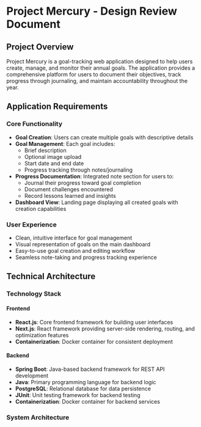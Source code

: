 # Project Mercury - Design Review Document

## Project Overview
Project Mercury is a goal-tracking web application designed to help users create, manage, and monitor their annual goals. The application provides a comprehensive platform for users to document their objectives, track progress through journaling, and maintain accountability throughout the year.

## Application Requirements

### Core Functionality
- **Goal Creation**: Users can create multiple goals with descriptive details
- **Goal Management**: Each goal includes:
  - Brief description
  - Optional image upload
  - Start date and end date
  - Progress tracking through notes/journaling
- **Progress Documentation**: Integrated note section for users to:
  - Journal their progress toward goal completion
  - Document challenges encountered
  - Record lessons learned and insights
- **Dashboard View**: Landing page displaying all created goals with creation capabilities

### User Experience
- Clean, intuitive interface for goal management
- Visual representation of goals on the main dashboard
- Easy-to-use goal creation and editing workflow
- Seamless note-taking and progress tracking experience

## Technical Architecture

### Technology Stack

#### Frontend
- **React.js**: Core frontend framework for building user interfaces
- **Next.js**: React framework providing server-side rendering, routing, and optimization features
- **Containerization**: Docker container for consistent deployment

#### Backend
- **Spring Boot**: Java-based backend framework for REST API development
- **Java**: Primary programming language for backend logic
- **PostgreSQL**: Relational database for data persistence
- **JUnit**: Unit testing framework for backend testing
- **Containerization**: Docker container for backend services

### System Architecture


